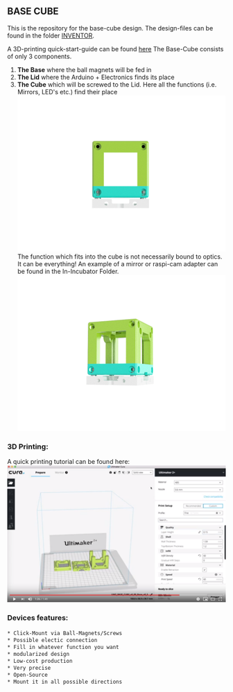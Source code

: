 ## BASE CUBE 
This is the repository for the base-cube design. The design-files can be found in the folder [INVENTOR](./INVENTOR).

A 3D-printing quick-start-guide can be found [here](./STL)
The Base-Cube consists of only 3 components. 

1. **The Base** where the ball magnets will be fed in
2. **The Lid** where the Arduino + Electronics finds its place
3. **The Cube** which will be screwed to the Lid. Here all the functions (i.e. Mirrors, LED's etc.) find their place
![](./IMAGES/BASE_CUBE_v0_1.png)
The function which fits into the cube is not necessarily bound to optics. It can be everything! 
An example of a mirror or raspi-cam adapter can be found in the In-Incubator Folder.
![](./IMAGES/BASE_CUBE_v0_2.png)

### 3D Printing:

A quick printing tutorial can be found here:
[![[UC2] YouSeeToo - How to print the base-cube?](.\IMAGES/UC2_TutorialPrintYoutube.png)](https://www.youtube.com/watch?v=JswW8BexnC4&feature=youtu.be)


### Devices features:

	* Click-Mount via Ball-Magnets/Screws 
	* Possible electic connection
	* Fill in whatever function you want
	* modularized design
	* Low-cost production
	* Very precise
	* Open-Source
	* Mount it in all possible directions 